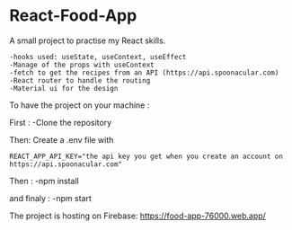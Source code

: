 # React-Food-App
A small project to practise my React skills.

    -hooks used: useState, useContext, useEffect 
    -Manage of the props with useContext
    -fetch to get the recipes from an API (https://api.spoonacular.com)
    -React router to handle the routing
    -Material ui for the design

To have the project on your machine :

First : -Clone the repository

Then: Create a .env file with

    REACT_APP_API_KEY="the api key you get when you create an account on https://api.spoonacular.com"
Then : -npm install

and finaly : -npm start

The project is hosting on Firebase: https://food-app-76000.web.app/
